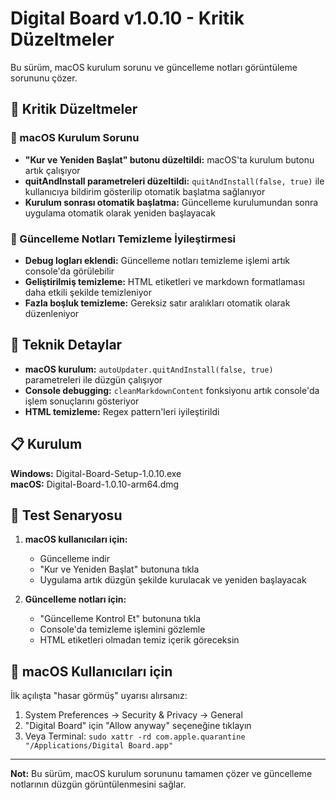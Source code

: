 # Digital Board v1.0.10 - Kritik Düzeltmeler

Bu sürüm, macOS kurulum sorunu ve güncelleme notları görüntüleme sorununu çözer.

## 🐛 Kritik Düzeltmeler

### 🍎 macOS Kurulum Sorunu
- **"Kur ve Yeniden Başlat" butonu düzeltildi:** macOS'ta kurulum butonu artık çalışıyor
- **quitAndInstall parametreleri düzeltildi:** `quitAndInstall(false, true)` ile kullanıcıya bildirim gösterilip otomatik başlatma sağlanıyor
- **Kurulum sonrası otomatik başlatma:** Güncelleme kurulumundan sonra uygulama otomatik olarak yeniden başlayacak

### 📝 Güncelleme Notları Temizleme İyileştirmesi
- **Debug logları eklendi:** Güncelleme notları temizleme işlemi artık console'da görülebilir
- **Geliştirilmiş temizleme:** HTML etiketleri ve markdown formatlaması daha etkili şekilde temizleniyor
- **Fazla boşluk temizleme:** Gereksiz satır aralıkları otomatik olarak düzenleniyor

## 🔧 Teknik Detaylar

- **macOS kurulum:** `autoUpdater.quitAndInstall(false, true)` parametreleri ile düzgün çalışıyor
- **Console debugging:** `cleanMarkdownContent` fonksiyonu artık console'da işlem sonuçlarını gösteriyor
- **HTML temizleme:** Regex pattern'leri iyileştirildi

## 📋 Kurulum

**Windows:** Digital-Board-Setup-1.0.10.exe  
**macOS:** Digital-Board-1.0.10-arm64.dmg

## 🔄 Test Senaryosu

1. **macOS kullanıcıları için:**
   - Güncelleme indir
   - "Kur ve Yeniden Başlat" butonuna tıkla
   - Uygulama artık düzgün şekilde kurulacak ve yeniden başlayacak

2. **Güncelleme notları için:**
   - "Güncelleme Kontrol Et" butonuna tıkla
   - Console'da temizleme işlemini gözlemle
   - HTML etiketleri olmadan temiz içerik göreceksin

## 🍎 macOS Kullanıcıları için

İlk açılışta "hasar görmüş" uyarısı alırsanız:
1. System Preferences → Security & Privacy → General
2. "Digital Board" için "Allow anyway" seçeneğine tıklayın
3. Veya Terminal: `sudo xattr -rd com.apple.quarantine "/Applications/Digital Board.app"`

---

**Not:** Bu sürüm, macOS kurulum sorununu tamamen çözer ve güncelleme notlarının düzgün görüntülenmesini sağlar.
